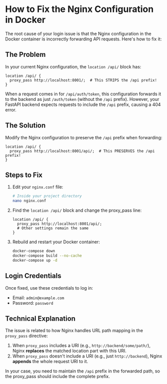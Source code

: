 # How to Fix the Nginx Configuration in Docker

The root cause of your login issue is that the Nginx configuration in the Docker container is incorrectly forwarding API requests. Here's how to fix it:

## The Problem

In your current Nginx configuration, the `location /api/` block has:

```nginx
location /api/ {
  proxy_pass http://localhost:8001/;  # This STRIPS the /api prefix!
}
```

When a request comes in for `/api/auth/token`, this configuration forwards it to the backend as just `/auth/token` (without the `/api` prefix). However, your FastAPI backend expects requests to include the `/api` prefix, causing a 404 error.

## The Solution

Modify the Nginx configuration to preserve the `/api` prefix when forwarding:

```nginx
location /api/ {
  proxy_pass http://localhost:8001/api/;  # This PRESERVES the /api prefix!
}
```

## Steps to Fix

1. Edit your `nginx.conf` file:
   ```bash
   # Inside your project directory
   nano nginx.conf
   ```

2. Find the `location /api/` block and change the proxy_pass line:
   ```nginx
   location /api/ {
     proxy_pass http://localhost:8001/api/;
     # Other settings remain the same
   }
   ```

3. Rebuild and restart your Docker container:
   ```bash
   docker-compose down
   docker-compose build --no-cache
   docker-compose up -d
   ```

## Login Credentials

Once fixed, use these credentials to log in:
- Email: `admin@example.com`
- Password: `password`

## Technical Explanation

The issue is related to how Nginx handles URL path mapping in the `proxy_pass` directive:

1. When `proxy_pass` includes a URI (e.g., `http://backend/some/path/`), Nginx **replaces** the matched location part with this URI.
2. When `proxy_pass` doesn't include a URI (e.g., just `http://backend`), Nginx **appends** the whole request URI to it.

In your case, you need to maintain the `/api` prefix in the forwarded path, so the proxy_pass should include the complete prefix.
